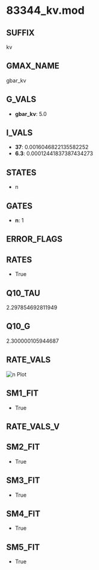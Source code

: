 # 83344_kv.mod

## SUFFIX

kv

## GMAX_NAME

gbar_kv

## G_VALS

- **gbar_kv**: 5.0

## I_VALS

- **37**: 0.0016046822135582252
- **6.3**: 0.00012441837387434273

## STATES

- n

## GATES

- **n**: 1

## ERROR_FLAGS


## RATES

- True

## Q10_TAU

2.297854692811949

## Q10_G

2.300000105944687

## RATE_VALS

![n Plot](/Users/pbozelos/Dropbox/icg-Chai-Panos/supermodels/output_markdown_files/K/83344_kv.mod/images/n.png)

## SM1_FIT

- True

## RATE_VALS_V

## SM2_FIT

- True

## SM3_FIT

- True

## SM4_FIT

- True

## SM5_FIT

- True

